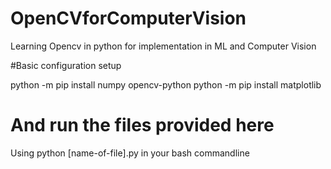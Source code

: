 # OpenCVforComputerVision
Learning Opencv in python for implementation in ML and Computer Vision

#Basic configuration setup

 python -m pip install numpy opencv-python
 python -m pip install matplotlib
 
# And run the files provided here

  Using python [name-of-file].py in your bash commandline
